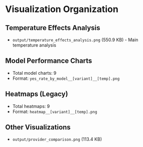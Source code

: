 # Visualization Organization

## Temperature Effects Analysis
- `output/temperature_effects_analysis.png` (550.9 KB) - Main temperature analysis

## Model Performance Charts
- Total model charts: 9
- Format: `yes_rate_by_model__[variant]__[temp].png`

## Heatmaps (Legacy)
- Total heatmaps: 9
- Format: `heatmap__[variant]__[temp].png`

## Other Visualizations
- `output/provider_comparison.png` (113.4 KB)
